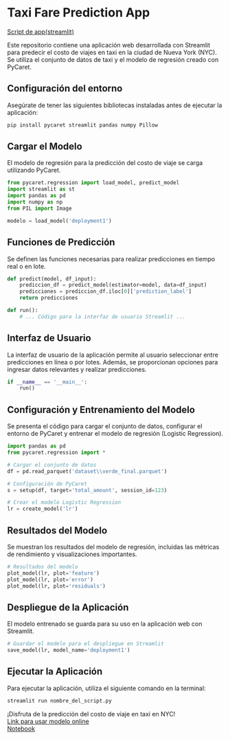 # Taxi Fare Prediction App
[Script de app(streamlit)](app.py)

Este repositorio contiene una aplicación web desarrollada con Streamlit para predecir el costo de viajes en taxi en la ciudad de Nueva York (NYC). Se utiliza el conjunto de datos de taxi y el modelo de regresión creado con PyCaret.

## Configuración del entorno

Asegúrate de tener las siguientes bibliotecas instaladas antes de ejecutar la aplicación:

```bash
pip install pycaret streamlit pandas numpy Pillow
```

## Cargar el Modelo

El modelo de regresión para la predicción del costo de viaje se carga utilizando PyCaret. 

```python
from pycaret.regression import load_model, predict_model
import streamlit as st
import pandas as pd
import numpy as np
from PIL import Image

modelo = load_model('deployment1')
```

## Funciones de Predicción

Se definen las funciones necesarias para realizar predicciones en tiempo real o en lote.

```python
def predict(model, df_input):
    prediccion_df = predict_model(estimator=model, data=df_input)
    predicciones = prediccion_df.iloc[0]['prediction_label']
    return predicciones

def run():
    # ... Código para la interfaz de usuario Streamlit ...
```

## Interfaz de Usuario

La interfaz de usuario de la aplicación permite al usuario seleccionar entre predicciones en línea o por lotes. Además, se proporcionan opciones para ingresar datos relevantes y realizar predicciones.

```python
if __name__ == '__main__':
    run()
```

## Configuración y Entrenamiento del Modelo

Se presenta el código para cargar el conjunto de datos, configurar el entorno de PyCaret y entrenar el modelo de regresión (Logistic Regression).

```python
import pandas as pd
from pycaret.regression import *

# Cargar el conjunto de datos
df = pd.read_parquet('dataset\\verde_final.parquet')

# Configuración de PyCaret
s = setup(df, target='total_amount', session_id=123)

# Crear el modelo Logistic Regression
lr = create_model('lr')
```

## Resultados del Modelo

Se muestran los resultados del modelo de regresión, incluidas las métricas de rendimiento y visualizaciones importantes.

```python
# Resultados del modelo
plot_model(lr, plot='feature')
plot_model(lr, plot='error')
plot_model(lr, plot='residuals')
```

## Despliegue de la Aplicación

El modelo entrenado se guarda para su uso en la aplicación web con Streamlit.

```python
# Guardar el modelo para el despliegue en Streamlit
save_model(lr, model_name='deployment1')
```

## Ejecutar la Aplicación

Para ejecutar la aplicación, utiliza el siguiente comando en la terminal:

```bash
streamlit run nombre_del_script.py
```

¡Disfruta de la predicción del costo de viaje en taxi en NYC! <br>
[Link para usar modelo online](https://ml-deploy-9c4d57010124.herokuapp.com/) <br>
[Notebook](ml_consumible.ipynb) <br>
